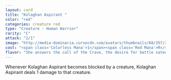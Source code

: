 ```yaml
---
layout: card
title: "Kolaghan Aspirant "
color: "red"
categories: creature red
type: "Creature - Human Warrior"
rarity: "C"
attack: "2/1"
image: "http://media-dominaria.cursecdn.com/avatars/thumbnails/68/357/200/283/635618442143164621.png"
cost: "<span class='Colorless Mana'>1</span><span class='Red Mana'>R</span>"
flavor: "She answers the call of the Crave, the desire for battle sated only by bloodshed."
---
```


Whenever Kolaghan Aspirant becomes blocked by a creature, Kolaghan Aspirant deals 1 damage to that creature.
